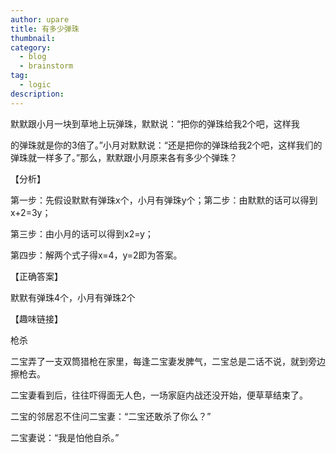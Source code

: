 ```yaml
---
author: upare
title: 有多少弹珠
thumbnail:
category:
  - blog
  - brainstorm
tag:
  - logic
description: 
---
```

默默跟小月一块到草地上玩弹珠，默默说：“把你的弹珠给我2个吧，这样我

的弹珠就是你的3倍了。”小月对默默说：“还是把你的弹珠给我2个吧，这样我们的弹珠就一样多了。”那么，默默跟小月原来各有多少个弹珠？

【分析】

第一步：先假设默默有弹珠x个，小月有弹珠y个；第二步：由默默的话可以得到x+2=3y；

第三步：由小月的话可以得到x2=y；

第四步：解两个式子得x=4，y=2即为答案。

【正确答案】

默默有弹珠4个，小月有弹珠2个

【趣味链接】

枪杀

二宝弄了一支双筒猎枪在家里，每逢二宝妻发脾气，二宝总是二话不说，就到旁边擦枪去。

二宝妻看到后，往往吓得面无人色，一场家庭内战还没开始，便草草结束了。

二宝的邻居忍不住问二宝妻：“二宝还敢杀了你么？”

二宝妻说：“我是怕他自杀。”